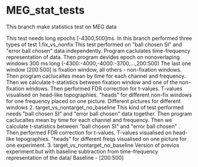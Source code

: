 # MEG_stat_tests
This branch make statistics test on MEG data  

This test needs long epochs [-4300,500]ms. In this branch performed three types of test 
1.fix_vs_nonfix
  This test performed on "ball chosen SI" and "error ball chosen" data independently. 
  Program caclulates time-frequency representation of data. Then program devides epoch on nonoverlaping windows 300 ms long
  (-4300:-4000,-4000:-3700,...,200:500)
  The last one window [200:500] is fixation window, all others - non-fixation windows.
  Then program caclucaltes mean by time for each channel and frequency. Then we calculate t-statistics between fixation window and one
  of the non-fixation windows. Then performed FDR correction for t-values. T-values visualised on head-like topographies. 
  "heads" for different non-fix windows for one frequency placed on one picture. Different pictures for different windows
2. target_vs_nontarget_no_baseline
  This kind of test performed needs  "ball chosen SI" and "error ball chosen" data together. 
  Then program caclucaltes mean by time for each channel and frequency. Then we calculate t-statistics between "ball chosen SI" 
  and "error ball chosen" .  Then performed FDR correction for t-values. T-values visualised on head-like topographies. 
  "heads" for different freqs visualised on one picture for one experiment.
3. target_vs_nontarget_no_baseline
  Version of previos experiment but with baseline subtraction from time-frequency representation of the data/  Baseline  - [200:500]
  
  
  
